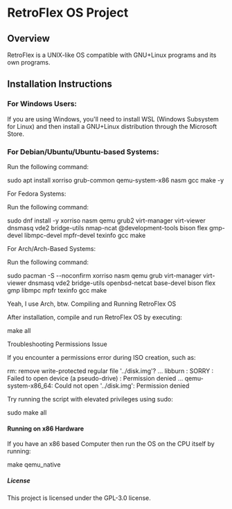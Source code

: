 # RetroFlex OS Project

## Overview
RetroFlex is a UNIX-like OS compatible with GNU+Linux programs and its own programs.

## Installation Instructions

### For Windows Users:
If you are using Windows, you'll need to install WSL (Windows Subsystem for Linux) and then install a GNU+Linux distribution through the Microsoft Store.

### For Debian/Ubuntu/Ubuntu-based Systems:
Run the following command:

sudo apt install xorriso grub-common qemu-system-x86 nasm gcc make -y

For Fedora Systems:

Run the following command:

sudo dnf install -y xorriso nasm qemu grub2 virt-manager virt-viewer dnsmasq vde2 bridge-utils nmap-ncat @development-tools bison flex gmp-devel libmpc-devel mpfr-devel texinfo gcc make

For Arch/Arch-Based Systems:

Run the following command:

sudo pacman -S --noconfirm xorriso nasm qemu grub virt-manager virt-viewer dnsmasq vde2 bridge-utils openbsd-netcat base-devel bison flex gmp libmpc mpfr texinfo gcc make

Yeah, I use Arch, btw.
Compiling and Running RetroFlex OS

After installation, compile and run RetroFlex OS by executing:

make all

Troubleshooting Permissions Issue

If you encounter a permissions error during ISO creation, such as:

rm: remove write-protected regular file '../disk.img'?
...
libburn : SORRY : Failed to open device (a pseudo-drive) : Permission denied
...
qemu-system-x86_64: Could not open '../disk.img': Permission denied

Try running the script with elevated privileges using sudo:

sudo make all

#### Running on x86 Hardware

If you have an x86 based Computer then run the OS on the CPU itself by running:

make qemu_native

##### License

This project is licensed under the GPL-3.0 license.